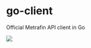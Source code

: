 # go-client
Official Metrafin API client in Go

[![](https://godoc.org/github.com/metrafin/go-client?status.svg)](https://godoc.org/github.com/metrafin/go-client)

